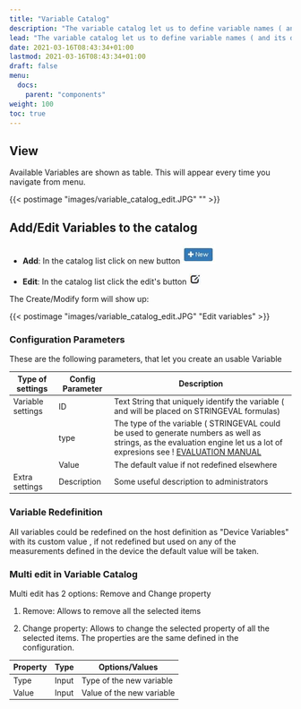 ```yaml
---
title: "Variable Catalog"
description: "The variable catalog let us to define variable names ( and its default values if not redefined before) to use on STRINGEVAL metric types, These variables could be redefined on each device maintaining the metric formula definition across devices."
lead: "The variable catalog let us to define variable names ( and its default values if not redefined before) to use on STRINGEVAL metric types, These variables could be redefined on each device maintaining the metric formula definition across devices."
date: 2021-03-16T08:43:34+01:00
lastmod: 2021-03-16T08:43:34+01:00
draft: false
menu:
  docs:
    parent: "components"
weight: 100
toc: true
---
```



## View
Available Variables are shown as table. This will appear every time you navigate from menu.

{{< postimage "images/variable_catalog_edit.JPG" "" >}}


## Add/Edit Variables to the catalog

- **Add**: In the catalog list click on new button ![New Button](images/new_button.JPG)

- **Edit**: In the catalog list click the edit's button ![Edit Button](images/edit_button.JPG)

The Create/Modify form will show up:

{{< postimage "images/variable_catalog_edit.JPG" "Edit variables" >}}


### Configuration Parameters

These are the following parameters, that let you create an usable Variable 

Type of settings|Config Parameter| Description
----------------|----------------|----------------
Variable settings| ID| Text String that uniquely identify the variable ( and will be placed on STRINGEVAL formulas)
| |type|The type of the variable ( STRINGEVAL could be used to generate numbers as well as strings, as the evaluation engine let us a lot of expresions see !  [EVALUATION MANUAL](https://github.com/Knetic/govaluate/blob/master/MANUAL.md)
| |Value| The default value if not redefined elsewhere 
Extra settings|Description| Some useful description to administrators

### Variable Redefinition

All variables could be redefined on the host definition as "Device Variables" with its custom value , if not redefined but used on any of the measurements defined in the device the default value will be taken.

### Multi edit in Variable Catalog

Multi edit has 2 options: Remove and Change property

1. Remove: Allows to remove all the selected items

2. Change property: Allows to change the selected property of all the selected items. The properties are the same defined in the configuration.

Property| Type| Options/Values
----------------|----------------|----------------
Type| Input| Type of the new variable
Value| Input| Value of the new variable

